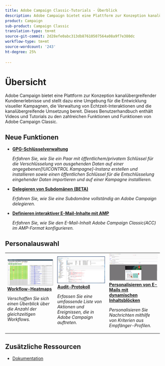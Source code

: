 ```yaml
---
title: Adobe Campaign Classic-Tutorials - Überblick
description: Adobe Campaign bietet eine Plattform zur Konzeption kanalübergreifender Kundenerlebnisse und stellt dazu eine Umgebung für die Entwicklung visueller Kampagnen, die Verwaltung von Echtzeit-Interaktionen und die kanalübergreifende Umsetzung bereit. Dieses Benutzerhandbuch enthält Videos und Tutorials zu den zahlreichen Funktionen und Funktionen von Adobe Campaign Standard.
product: Campaign
sub-product: Campaign Classic
translation-type: tm+mt
source-git-commit: 2d28efe0abc313db87610507564a08a9f7e380dc
workflow-type: tm+mt
source-wordcount: '243'
ht-degree: 25%

---
```



# Übersicht

Adobe Campaign bietet eine Plattform zur Konzeption kanalübergreifender Kundenerlebnisse und stellt dazu eine Umgebung für die Entwicklung visueller Kampagnen, die Verwaltung von Echtzeit-Interaktionen und die kanalübergreifende Umsetzung bereit. Dieses Benutzerhandbuch enthält Videos und Tutorials zu den zahlreichen Funktionen und Funktionen von Adobe Campaign Classic.

## Neue Funktionen

* **[GPG-Schlüsselverwaltung](/help/acc/monitoring-campaign-classic/control-panel/gpg-key-management/gpg-key-management-overview.md)**

   *Erfahren Sie, wie Sie ein Paar mit öffentlichem/privatem Schlüssel für die Verschlüsselung von ausgehenden Daten auf einer angegebenen[!UICONTROL Kampagne]-Instanz erstellen und installieren sowie einen öffentlichen Schlüssel für die Entschlüsselung eingehender Daten importieren und auf einer Kampagne installieren.*

* **[Delegieren von Subdomänen (BETA)](/help/acc/monitoring-campaign-classic/control-panel/subdomain-delegation.md)**

   *Erfahren Sie, wie Sie eine Subdomäne vollständig an Adobe Campaign delegieren.*

* **[Definieren interaktiver E-Mail-Inhalte mit AMP](/help/acc/sending-messages/email-channel/defining-interactive-email-content-with-amp.md)**

   *Erfahren Sie, wie Sie den E-Mail-Inhalt Adobe Campaign Classic(ACC) im AMP-Format konfigurieren.*

## Personalauswahl

<table>
<tr>
  <td>
    <a href="./monitoring-campaign-classic/workflow-heatmap.md">
      <img alt="Workflow-Heatmaps (Video)" src="./assets/workflow-heatmap.png"/>
    </a>
    <div>
      <a href="./monitoring-campaign-classic/workflow-heatmap.md">
    <strong>Workflow-Heatmaps</strong>
    </a>
    </div>
    <p>
    <em>Verschaffen Sie sich einen Überblick über die Anzahl der gleichzeitigen Workflows.</em>
    <p>
  </td>
   <td>
    <a href="./monitoring-campaign-classic/audit-trail.md">
      <img alt="Prüfpfad (Video)" src="./assets/acc-audit-trail.png" />
    </a>
    <div>
      <a href="./monitoring-campaign-classic/audit-trail.md">
    <strong>Audit-Protokoll</strong>
    </a>
    </div>
    <p>
    <em>Erfassen Sie eine umfassende Liste von Aktionen und Ereignissen, die in Adobe Campaign auftreten.</em>
    <p>
  </td>
  <td>
    <a href="./sending-messages/email-channel/personalization-with-dynamic-content-blocks.md">
      <img alt="Personalisieren von E-Mails mit dynamischen Inhaltsblöcken (Video)" src="./assets/ACC-Personalization.png" />
    </a>
    <div>
      <a href="./sending-messages/email-channel/personalization-with-dynamic-content-blocks.md">
    <strong>Personalisieren von E-Mails mit dynamischen Inhaltsblöcken</strong>
    </a>
    </div>
    <p>
    <em>Personalisieren Sie Nachrichten mithilfe von Kriterien aus Empfänger-Profilen. </em>
    <p>
  </td>
</tr>
</table>

## Zusätzliche Ressourcen

* [Dokumentation](https://docs.campaign.adobe.com/doc/AC/en/PTF_Starting_with_Adobe_Campaign_About_Adobe_Campaign_Classic.html)
